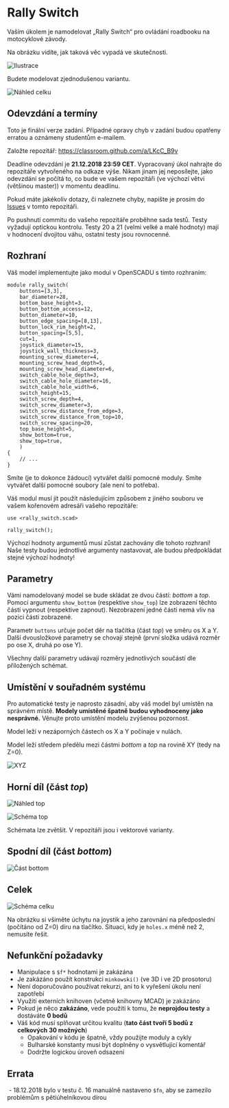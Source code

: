 # Rally Switch

Vaším úkolem je namodelovat „Rally Switch“ pro ovládání roadbooku
na motocyklové závody.

Na obrázku vidíte, jak taková věc vypadá ve skutečnosti.

![Ilustrace](https://lyndonposkittracing.com/wp-content/uploads/2017/04/IMGL9947.jpg)

Budete modelovat zjednodušenou variantu.

![Náhled celku](main.svg.png)

## Odevzdání a termíny

Toto je finální verze zadání. Případné opravy chyb v zadání budou opatřeny erratou a oznámeny studentům e-mailem.

Založte repozitář: https://classroom.github.com/a/LKcC_B9v

Deadline odevzdání je **21.12.2018 23:59 CET**.
Vypracovaný úkol nahrajte do repozitáře vytvořeného na odkaze výše.
Nikam jinam jej neposílejte, jako odevzdání se počítá to,
co bude ve vašem repozitáři (ve výchozí větvi (většinou master))
v momentu deadlinu.

Pokud máte jakékoliv dotazy, či naleznete chyby, napište je prosím do
[Issues](https://github.com/3DprintFIT/B181HW-Assignment/issues) v tomto repozitáři.

Po pushnutí commitu do vašeho repozitáře proběhne sada testů.
Testy vyžadují optickou kontrolu.
Testy 20 a 21 (velmi velké a malé hodnoty) mají v hodnocení dvojitou váhu, ostatní testy jsou rovnocenné. 

## Rozhraní

Váš model implementujte jako modul v OpenSCADU s tímto rozhraním:

```scad
module rally_switch(
    buttons=[3,3],
    bar_diameter=28,
    bottom_base_height=3,
    button_bottom_access=12,
    button_diameter=10,
    button_edge_spacing=[8,13],
    button_lock_rim_height=2,
    button_spacing=[5,5],
    cut=1,
    joystick_diameter=15,
    joystick_wall_thickness=3,
    mounting_screw_diameter=4,
    mounting_screw_head_depth=5,
    mounting_screw_head_diameter=6,
    switch_cable_hole_depth=3,
    switch_cable_hole_diameter=16,
    switch_cable_hole_width=6,
    switch_height=15,
    switch_screw_depth=4,
    switch_screw_diameter=3,
    switch_screw_distance_from_edge=3,
    switch_screw_distance_from_top=10,
    switch_screw_spacing=20,
    top_base_height=5,
    show_bottom=true,
    show_top=true,
    )
{
    // ...
}
```

Smíte (je to dokonce žádoucí) vytvářet další pomocné moduly.
Smíte vytvářet další pomocné soubory (ale není to potřeba).

Váš modul musí jít použít následujícím způsobem z jiného souboru ve vašem
kořenovém adresáři vašeho repozitáře:

```scad
use <rally_switch.scad>

rally_switch();
```

Výchozí hodnoty argumentů musí zůstat zachovány dle tohoto rozhraní!
Naše testy budou jednotlivé argumenty nastavovat,
ale budou předpokládat stejné výchozí hodnoty!


## Parametry

Vámi namodelovaný model se bude skládat ze dvou částí: _bottom_ a _top_.
Pomocí argumentu `show_bottom` (respektive  `show_top`) lze zobrazení těchto
částí vypnout (respektive zapnout).
Nezobrazení jedné části nemá vliv na pozici části zobrazené.

Parametr `buttons` určuje počet děr na tlačítka (část _top_) ve směru os X a Y.
Další dvousložkové parametry se chovají stejně
(první složka udává rozměr po ose X, druhá po ose Y).

Všechny další parametry udávají rozměry jednotlivých součástí dle přiložených
schémat.


## Umístění v souřadném systému

Pro automatické testy je naprosto zásadní,
aby váš model byl umístěn na správném místě.
**Modely umístěné špatně budou vyhodnoceny jako nesprávné.**
Věnujte proto umístění modelu zvýšenou pozornost.

Model leží v nezáporných částech os X a Y počínaje v nulách.

Model leží středem předělu mezi částmi _bottom_ a _top_ na rovině XY
(tedy na Z=0).

![XYZ](xyz.svg.png)


## Horní díl (část _top_)

![Náhled top](top_main.svg.png)

![Schéma top](top_scheme.svg.png)

Schémata lze zvětšit. V repozitáři jsou i vektorové varianty.

## Spodní díl (část _bottom_)

![Část bottom](bottom.svg.png)

## Celek

![Schéma celku](assembly_scheme.svg.png)

Na obrázku si všiměte úchytu na joystik a jeho zarovnání na předposlední (počítáno od Z=0) díru na tlačítko.
Situaci, kdy je `holes.x` méně než 2, nemusíte řešit.


## Nefunkční požadavky

  - Manipulace s `$f*` hodnotami je zakázána
  - Je zakázáno použít konstrukci `minkowski()` (ve 3D i ve 2D prosotoru)
  - Není doporučováno používat rekurzi, ani to k vyřešení úkolu není zapotřebí
  - Využití externích knihoven (včetně knihovny MCAD) je zakázáno
  - Pokud je něco **zakázáno**, vede použití k tomu, že **neprojdou testy** a dostáváte **0 bodů**
  - Váš kód musí splňovat určitou kvalitu (**tato část tvoří 5 bodů z celkových 30 možných**)
    - Opakování v kódu je špatně, vždy použijte moduly a cykly
    - Bulharské konstanty musí být doplněny o vysvětlující komentář
    - Dodržte logickou úroveň odsazení

## Errata

  - 18.12.2018 bylo v testu č. 16 manuálně nastaveno `$fn`, aby se zamezilo problémům s pětiúhelníkovou dírou

